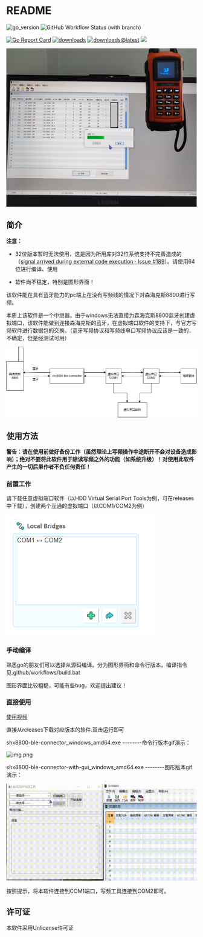 # README

![go_version](https://img.shields.io/badge/Go-1.20.4-brightgreen?style=for-the-badge)
![GitHub Workflow Status (with branch)](https://img.shields.io/github/actions/workflow/status/SydneyOwl/shx8800-ble-connector/build.yml?style=for-the-badge)

[![Go Report Card](https://goreportcard.com/badge/github.com/sydneyowl/shx8800-ble-connector)](https://goreportcard.com/report/github.com/sydneyowl/shx8800-ble-connector)
[![downloads](https://img.shields.io/github/downloads/SydneyOwl/shx8800-ble-connector/total)](https://github.com/SydneyOwl/shx8800-ble-connector/releases?style=for-the-badge)
[![downloads@latest](https://img.shields.io/github/downloads/SydneyOwl/shx8800-ble-connector/latest/total)](https://github.com/SydneyOwl/shx8800-ble-connector/releases/latest?style=for-the-badge)
![](https://img.shields.io/github/v/tag/sydneyowl/shx8800-ble-connector?label=version&style=flat-square?style=for-the-badge)

![IMG_20230815_083605](./md_assets/readme/IMG_20230815_083605.jpg)

## 简介

**注意：**

+ 32位版本暂时无法使用，这是因为所用库对32位系统支持不完善造成的（[signal arrived during external code execution · Issue #189](https://github.com/tinygo-org/bluetooth/issues/189)）。请使用64位进行编译、使用

+ 软件尚不稳定，特别是图形界面！
  
该软件能在具有蓝牙能力的pc端上在没有写频线的情况下对森海克斯8800进行写频。

本质上该软件是一个中继器。由于windows无法直接为森海克斯8800蓝牙创建虚拟端口，该软件能做到连接森海克斯的蓝牙，在虚拟端口软件的支持下，与官方写频软件进行数据包的交换。（蓝牙写频协议和写频线串口写频协议应该是一致的，不确定，但是经测试可用）

![struc](./md_assets/readme/struc.png)

## 使用方法

**警告：请在使用前做好备份工作（虽然理论上写频操作中途断开不会对设备造成影响）；绝对不要将此软件用于除读写频之外的功能（如系统升级）！对使用此软件产生的一切后果作者不负任何责任！**

### 前置工作

请下载任意虚拟端口软件（以HDD Virtual Serial Port Tools为例，可在releases中下载），创建两个互通的虚拟端口（以COM1/COM2为例）

![image-20230815103331778](./md_assets/readme/image-20230815103331778.png)

### 手动编译

熟悉go的朋友们可以选择从源码编译。分为图形界面和命令行版本，编译指令见.github/workflows/build.bat

图形界面比较粗糙，可能有些bug，欢迎提出建议！

### 直接使用

[使用视频](https://www.bilibili.com/video/BV1fh4y1m7M8)

直接从releases下载对应版本的软件.双击运行即可

shx8800-ble-connector_windows_amd64.exe --------命令行版本gif演示：

![img.png](md_assets/readme/cmd.gif)

shx8800-ble-connector-with-gui_windows_amd64.exe --------图形版本gif演示：

![img.png](md_assets/readme/gui.gif)

按照提示，将本软件连接到COM1端口，写频工具连接到COM2即可。

## 许可证

本软件采用Unlicense许可证
